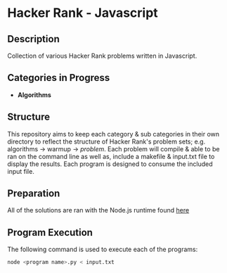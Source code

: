 # Hacker Rank - Javascript

## Description

Collection of various Hacker Rank problems written in Javascript.

## Categories in Progress

* **Algorithms**

## Structure

This repository aims to keep each category & sub categories in their own directory to reflect the structure of Hacker Rank's problem sets; e.g. algorithms -> warmup -> *problem*. Each problem will compile & able to be ran on the command line as well as, include a makefile & input.txt file to display the results. Each program is designed to consume the included input file.

## Preparation

All of the solutions are ran with the Node.js runtime found [here](https://nodejs.org/en/download/)

## Program Execution

The following command is used to execute each of the programs:

```bash
node <program name>.py < input.txt
```